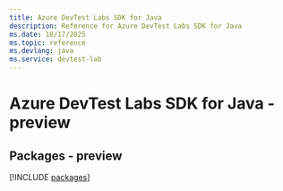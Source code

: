 ```yaml
---
title: Azure DevTest Labs SDK for Java
description: Reference for Azure DevTest Labs SDK for Java
ms.date: 10/17/2025
ms.topic: reference
ms.devlang: java
ms.service: devtest-lab
---
```

# Azure DevTest Labs SDK for Java - preview
## Packages - preview
[!INCLUDE [packages](devtest-labs-index.md)]